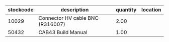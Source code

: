 |stockcode|description|quantity|location|
|---------|-----------|--------|--------|
|10029|Connector  HV cable BNC (R316007)|2.00||
|50432|CAB43 Build Manual|1.00||
